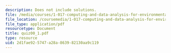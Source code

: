 ```yaml
---
description: Does not include solutions.
file: /media/courses/1-017-computing-and-data-analysis-for-environmental-applications-fall-2003/2d1fae925747a28a863982130aa9c119_quiz00_1.pdf
file_location: /coursemedia/1-017-computing-and-data-analysis-for-environmental-applications-fall-2003/2d1fae925747a28a863982130aa9c119_quiz00_1.pdf
file_type: application/pdf
resourcetype: Document
title: quiz00_1.pdf
type: resource
uid: 2d1fae92-5747-a28a-8639-82130aa9c119
---
```

